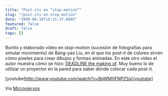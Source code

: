```yaml
---
title: "Post-its en “stop-motion”"
slug: "/post-its-en-stop-motion"
date: "2009-08-10T16:15:37.000Z"
featured: false
draft: false
tags: []
---
```



Bonito y elaborado vídeo en *stop-motion* (sucesión de fotografías para simular movimiento) de Bang-yao Liu, en el que los post-it de colores sirven cómo píxeles para crear dibujos y formas animadas. En este otro vídeo el autor muestra cómo se hizo: [DEADLINE the making of](http://www.youtube.com/watch?v=ArJYvaCCB3c). Muy bueno lo de utilizar un proyector en la pared para saber dónde colocar cada post-it.

[youtube]http://www.youtube.com/watch?v=BpWM0FNPZSs[/youtube]

Via [Microsiervos](http://www.microsiervos.com)



